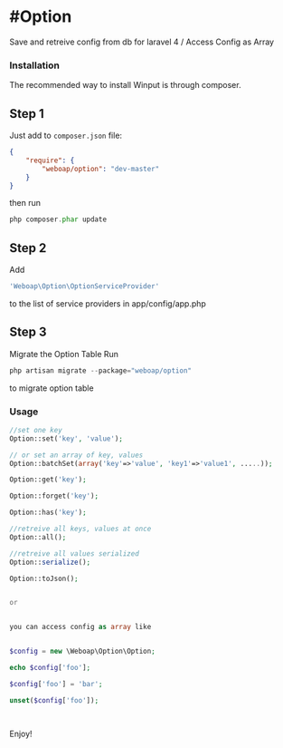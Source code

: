 #Option 
==============

Save and retreive config from db for laravel 4 / Access Config as Array

### Installation


The recommended way to install Winput is through composer.

## Step 1

Just add to  `composer.json` file:

``` json
{
    "require": {
        "weboap/option": "dev-master"
    }
}
```

then run 
``` php
php composer.phar update
```

## Step 2

Add
``` php
'Weboap\Option\OptionServiceProvider'
``` 

to the list of service providers in app/config/app.php

## Step 3 

Migrate the Option Table
Run

``` php
php artisan migrate --package="weboap/option"
``` 

to migrate option table



###  Usage



``` php
//set one key
Option::set('key', 'value');

// or set an array of key, values
Option::batchSet(array('key'=>'value', 'key1'=>'value1', .....));

Option::get('key');

Option::forget('key');

Option::has('key');

//retreive all keys, values at once
Option::all(); 

//retreive all values serialized
Option::serialize();

Option::toJson();


or


you can access config as array like


$config = new \Weboap\Option\Option;

echo $config['foo'];

$config['foo'] = 'bar';

unset($config['foo']);




```


Enjoy!
 



